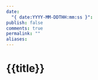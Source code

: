 ```yaml
---
date:
  "{ date:YYYY-MM-DDTHH:mm:ss }": 
publish: false
comments: true
permalink: ""
aliases:
---
```


# {{title}}
